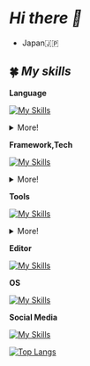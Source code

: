 # *Hi there 👋*
- Japan🇯🇵
## 🍀 *My skills*
**Language**

[![My Skills](https://skillicons.dev/icons?i=go,dotnet,c,cpp,cs,kotlin,java,js,css,html,php)](https://skillicons.dev)

<details><summary>More!</summary>
  
  - python
  - X86_64 Assembly

</details>

**Framework,Tech**

[![My Skills](https://skillicons.dev/icons?i=nodejs,nextjs,npm,graphql,wasm,gradle,mysql,sqlite,processing,raspberrypi,arduino)](https://skillicons.dev)

<details><summary>More!</summary>
  
  - WPF
  - .NetMAUI
  - ASP.NET
  - Yii
  - Android Kotlin

</details>

**Tools**

[![My Skills](https://skillicons.dev/icons?i=docker,git,github,postman)](https://skillicons.dev)

<details><summary>More!</summary>
  
  - Burp Suite
  - Volatility3
  - GDB (peda)
  - Ghidra,IDA,BinaryNinja

</details>

**Editor**

[![My Skills](https://skillicons.dev/icons?i=vim,vscode,idea,androidstudio)](https://skillicons.dev)

**OS**

[![My Skills](https://skillicons.dev/icons?i=linux,windows)](https://skillicons.dev)

**Social Media**

[![My Skills](https://skillicons.dev/icons?i=twitter,instagram,linkedin,discord,gmail)](https://skillicons.dev)

[![Top Langs](https://github-readme-stats.vercel.app/api/top-langs/?username=Yayoi-cs&layout=compact)](https://github.com/anuraghazra/github-readme-stats)
